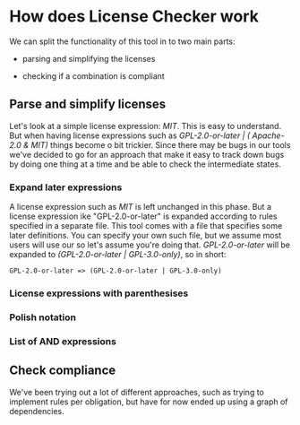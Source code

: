 # How does License Checker work

We can split the functionality of this tool in to two main parts:

* parsing and simplifying the licenses

* checking if a combination is compliant

## Parse and simplify licenses

Let's look at a simple license expression: *MIT*. This is easy to
understand. But when having license expressions such as
*GPL-2.0-or-later | ( Apache-2.0 & MIT)* things become o bit
trickier. Since there may be bugs in our tools we've decided to go for
an approach that make it easy to track down bugs by doing one thing at
a time and be able to check the intermediate states.

### Expand later expressions

A license expression such as *MIT* is left unchanged in this
phase. But a license expression ike "GPL-2.0-or-later" is expanded
according to rules specified in a separate file. This tool comes with
a file that specifies some later definitions. You can specify your own
such file, but we assume most users will use our so let's assume
you're doing that. *GPL-2.0-or-later* will be expanded to
*(GPL-2.0-or-later | GPL-3.0-only)*, so in short:

```
GPL-2.0-or-later => (GPL-2.0-or-later | GPL-3.0-only)
```

### License expressions with parenthesises 

### Polish notation

### List of AND expressions

## Check compliance

We've been trying out a lot of different approaches, such as trying to
implement rules per obligation, but have for now ended up using a
graph of dependencies.

